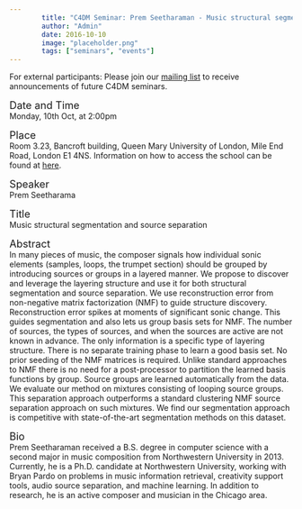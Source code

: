 ```yaml
---
        title: "C4DM Seminar: Prem Seetharaman - Music structural segmentation and source separation"
        author: "Admin"
        date: 2016-10-10
        image: "placeholder.png"
        tags: ["seminars", "events"]
---
```


<p>For external participants: Please join our <a href="/seminars.html">mailing list</a> to receive announcements of future C4DM seminars.</p>


<span style="font-size: 130%;">Date and Time</span></br>
Monday, 10th Oct, at 2:00pm

<span style="font-size: 130%;">Place</span></br>
Room 3.23, Bancroft building, Queen Mary University of London, Mile End Road, London E1 4NS. Information on how to access the school can be found at <a href="http://www.eecs.qmul.ac.uk/contact-us/">here</a>.

<span style="font-size: 130%;">Speaker</span></br>
Prem Seetharama

<span style="font-size: 130%;">Title</span></br>
Music structural segmentation and source separation

<span style="font-size: 130%;">Abstract</span></br>
In many pieces of music, the composer signals how individual sonic elements (samples, loops, the trumpet section) should be grouped by introducing sources or groups in a layered manner.  We propose to discover and leverage the layering structure and use it for both structural segmentation and source separation. We use reconstruction error from non-negative matrix factorization (NMF) to guide structure discovery. Reconstruction error spikes at moments of significant sonic change. This guides segmentation and also lets us group basis sets for NMF. The number of sources, the types of sources, and when the sources are active are not known in advance. The only information is a specific type of layering structure. There is no separate training phase to learn a good basis set. No prior seeding of the NMF matrices is required. Unlike standard approaches to NMF there is no need for a post-processor to partition the learned basis functions by group. Source groups are learned automatically from the data. We evaluate our method on mixtures consisting of looping source groups. This separation approach outperforms a standard clustering NMF source separation approach on such mixtures. We find our segmentation approach is competitive with state-of-the-art segmentation methods on this dataset.

<span style="font-size: 130%;">Bio</span></br>
Prem Seetharaman received a B.S. degree in computer science with a second major in music composition from Northwestern University in 2013.  Currently, he is a Ph.D. candidate at Northwestern University, working with Bryan Pardo on problems in music information retrieval, creativity support tools, audio source separation, and machine learning. In addition to research, he is an active composer and musician in the Chicago area.
